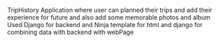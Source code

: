 TripHistory Application where user can planned their trips and add their experience for future and also add some memorable photos and album
Used Django for backend and Ninja template for html and django for combining data with backend with webPage
